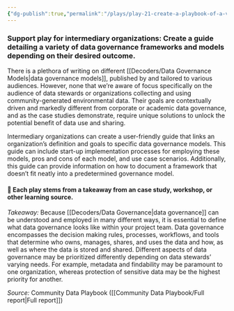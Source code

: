 ```yaml
---
{"dg-publish":true,"permalink":"/plays/play-21-create-a-playbook-of-a-variety-of-data-governance-models-depending-on-their-desired-governance-definition-and-goals/"}
---
```


### **Support play for intermediary organizations: Create a guide detailing a variety of data governance frameworks and models depending on their desired outcome.** 
There is a plethora of writing on different [[Decoders/Data Governance Models\|data governance models]], published by and tailored to various audiences. However, none that we’re aware of focus specifically on the audience of data stewards or organizations collecting and using community-generated environmental data. Their goals are contextually driven and markedly different from corporate or academic data governance, and as the case studies demonstrate, require unique solutions to unlock the potential benefit of data use and sharing. 

Intermediary organizations can create a user-friendly guide that links an organization’s definition and goals to specific data governance models. This guide can include start-up implementation processes for employing these models, pros and cons of each model, and use case scenarios. Additionally, this guide can provide information on how to document a framework that doesn’t fit neatly into a predetermined governance model.



#### 🌱 Each play stems from a takeaway from an case study, workshop, or other learning source.

*Takeaway:* Because [[Decoders/Data Governance\|data governance]] can be understood and employed in many different ways, it is essential to define what data governance looks like within your project team. 
Data governance encompasses the decision making rules, processes, workflows, and tools that determine who owns, manages, shares, and uses the data and how, as well as where the data is stored and shared. Different aspects of data governance may be prioritized differently depending on data stewards’ varying needs. For example, metadata and findability may be paramount to one organization, whereas protection of sensitive data may be the highest priority for another.

*Source:* Community Data Playbook ([[Community Data Playbook/Full report\|Full report]])